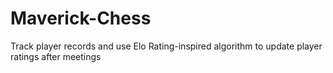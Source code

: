 # Maverick-Chess
Track player records and use Elo Rating-inspired algorithm to update player ratings after meetings
